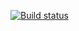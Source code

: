 [![Build status](https://ci.appveyor.com/api/projects/status/6iyg676a4ae6g0uc?svg=true)](https://ci.appveyor.com/project/sema301183/pageobject-5psuj)
